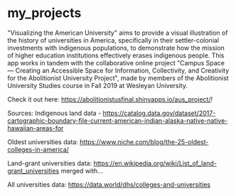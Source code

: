 # my_projects

"Visualizing the American University" aims to provide a visual illustration of the history of universities in America, specifically in their settler-colonial investments with indigenous populations, to demonstrate how the mission of higher education institutions effectively erases indigenous people. This app works in tandem with the collaborative online project "Campus Space — Creating an Accessible Space for Information, Collectivity, and Creativity for the Abolitionist University Project", made by members of the Abolitionist University Studies course in Fall 2019 at Wesleyan University. 

Check it out here: https://abolitionistusfinal.shinyapps.io/aus_project/!

Sources:
Indigenous land data - https://catalog.data.gov/dataset/2017-cartographic-boundary-file-current-american-indian-alaska-native-native-hawaiian-areas-for

Oldest universities data: https://www.niche.com/blog/the-25-oldest-colleges-in-america/

Land-grant universities data: https://en.wikipedia.org/wiki/List_of_land-grant_universities merged with...

All universities data: https://data.world/dhs/colleges-and-universities

